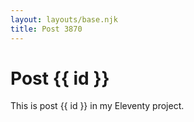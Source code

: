 ```yaml
---
layout: layouts/base.njk
title: Post 3870
---
```


# Post {{ id }}

This is post {{ id }} in my Eleventy project.
